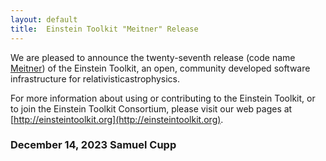 ```yaml
---
layout: default
title:  Einstein Toolkit "Meitner" Release
---
```

We are pleased to announce the twenty-seventh release (code name
[Meitner](https://en.wikipedia.org/wiki/Lise_Meitner)) of the
Einstein Toolkit, an open, community developed software infrastructure for
relativisticastrophysics.

For more information about using or contributing to the Einstein Toolkit, or to
join the Einstein Toolkit Consortium, please visit our web pages at
[http://einsteintoolkit.org](http://einsteintoolkit.org).

### December 14, 2023 Samuel Cupp
